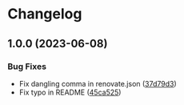 # Changelog

## 1.0.0 (2023-06-08)


### Bug Fixes

* Fix dangling comma in renovate.json ([37d79d3](https://github.com/ReCentGlobe/rcg_ansibleVM/commit/37d79d3d9df40ceacb381712aacd6e691840c95e))
* Fix typo in README ([45ca525](https://github.com/ReCentGlobe/rcg_ansibleVM/commit/45ca525d7bf37c9497f39266db0068d01102ad47))

